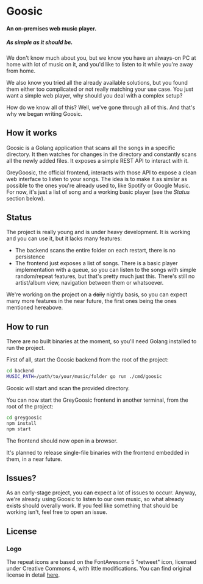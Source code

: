 # Goosic

#### An on-premises web music player.

##### As simple as it should be.

We don't know much about you, but we know you have an always-on PC at home with lot of music on it,
and you'd like to listen to it while you're away from home.

We also know you tried all the already available solutions, but you found them either too complicated
or not really matching your use case. You just want a simple web player, why should you deal with a
complex setup?

How do we know all of this? Well, we've gone through all of this. And that's why we began writing Goosic.

## How it works

Goosic is a Golang application that scans all the songs in a specific directory. It then watches for
changes in the directory and constantly scans all the newly added files. It exposes a simple REST API
to interact with it.

GreyGoosic, the official frontend, interacts with those API to expose a clean web interface to listen
to your songs. The idea is to make it as similar as possible to the ones you're already used to, like
Spotify or Google Music. For now, it's just a list of song and a working basic player (see the
_Status_ section below).

## Status

The project is really young and is under heavy development. It is working and you can use it, but it
lacks many features:

- The backend scans the entire folder on each restart, there is no persistence
- The frontend just exposes a list of songs. There is a basic player implementation with a queue, so
  you can listen to the songs with simple random/repeat features, but that's pretty much just this.
  There's still no artist/album view, navigation between them or whatsoever.

We're working on the project on a ~~daily~~ nightly basis, so you can expect many more features in
the near future, the first ones being the ones mentioned hereabove.

## How to run

There are no built binaries at the moment, so you'll need Golang installed to run the project.

First of all, start the Goosic backend from the root of the project:

```sh
cd backend
MUSIC_PATH=/path/to/your/music/folder go run ./cmd/goosic
```

Goosic will start and scan the provided directory.

You can now start the GreyGoosic frontend in another terminal, from the root of the project:

```sh
cd greygoosic
npm install
npm start
```

The frontend should now open in a browser.

It's planned to release single-file binaries with the frontend embedded in them, in a near future.

## Issues?

As an early-stage project, you can expect a lot of issues to occurr. Anyway, we're already using
Goosic to listen to our own music, so what already exists should overally work. If you feel like
something that should be working isn't, feel free to open an issue.

## License

### Logo
The repeat icons are based on the FontAwesome 5 "retweet" icon, licensed under Creative Commons 4, with little modifications. You can find original license in detail <a href="https://fontawesome.com/license" target="_blank">here</a>.
